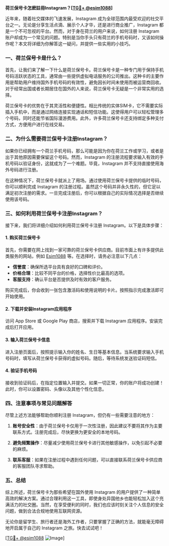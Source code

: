 **荷兰保号卡怎麽註冊Instagram？[[TG💪+ @esim1088](https://t.me/s/esim1088)]**

近年来，随着社交媒体的飞速发展，Instagram 成为全球范围内最受欢迎的社交平台之一。无论是分享生活点滴、展示个人才华，还是进行商业推广，Instagram 都是一个不可忽视的平台。然而，对于身在荷兰的用户来说，如何注册 Instagram 账户却成为一个常见的问题。特别是当你手头只有荷兰的手机号码时，又该如何操作呢？本文将详细为你解答这一疑问，并提供一些实用的小技巧。

### 一、荷兰保号卡是什么？

首先，让我们来了解一下什么是荷兰保号卡。荷兰保号卡是一种专门用于保持手机号码活跃状态的工具，通常由一些提供虚拟电话服务的公司推出。这种卡的主要作用是帮助用户维持国外手机号码的有效性，避免因长时间未使用而被运营商回收。对于经常出国或者长期居住在国外的人来说，荷兰保号卡无疑是一个非常实用的选择。

荷兰保号卡的优势在于其灵活性和便捷性。相比传统的实体SIM卡，它不需要实际插入手机中，而是通过网络连接实现通话和短信功能。这使得用户可以轻松管理多个号码，同时还能节省国际漫游费用。此外，许多荷兰保号卡还支持绑定多种支付方式，方便用户进行在线交易。

### 二、为什么需要荷兰保号卡注册Instagram？

如果你已经拥有一个荷兰手机号码，那么可能是因为你在荷兰工作或学习，或者是出于其他原因需要保留这个号码。然而，Instagram 的注册流程要求输入有效的手机号码以验证身份，这就成为了一个难题。毕竟，Instagram 并不支持直接使用海外号码进行注册。

在这种情况下，荷兰保号卡就派上了用场。通过使用荷兰保号卡提供的临时号码，你可以顺利完成 Instagram 的注册过程。虽然这个号码并非永久性的，但它足以满足初次注册的需求。一旦完成注册后，你可以根据自己的实际情况选择是否继续使用该号码。

### 三、如何利用荷兰保号卡注册Instagram？

接下来，我们将详细介绍如何利用荷兰保号卡注册 Instagram。以下是具体步骤：

#### 1. 购买荷兰保号卡

首先，你需要在网上找到一家可靠的荷兰保号卡供应商。目前市面上有许多提供此类服务的网站，例如 [Esim1088](https://t.me/s/esim1088) 等。在选择时，请务必注意以下几点：

- **信誉度**：确保所选平台具有良好的口碑和评价。
- **价格合理**：比较不同平台的价格，选择性价比最高的选项。
- **客服支持**：确认平台是否提供及时有效的客户服务。

购买完成后，你会收到一张包含激活码和使用说明的卡片。按照指示完成激活即可开始使用。

#### 2. 下载并安装Instagram应用程序

访问 App Store 或 Google Play 商店，搜索并下载 Instagram 应用程序。安装完成后打开应用。

#### 3. 输入荷兰保号卡信息

进入注册页面后，按照提示输入你的姓名、生日等基本信息。当系统要求输入手机号码时，填写从荷兰保号卡获得的虚拟号码。随后，等待系统发送验证码短信。

#### 4. 验证手机号码

接收到验证码后，在指定位置输入并提交。如果一切正常，你的账户将成功创建！此时，你可以设置密码、头像以及其他个性化信息。

### 四、注意事项与常见问题解答

尽管上述方法能够帮助你顺利注册 Instagram，但仍有一些需要注意的地方：

1. **账号安全性**：由于荷兰保号卡仅用于一次性注册，因此建议不要将其作为主要联系方式。注册完成后，尽快更换为更安全的本地号码。
   
2. **避免频繁操作**：尽量减少使用荷兰保号卡进行其他敏感操作，以免引起不必要的麻烦。

3. **联系客服**：如果在注册过程中遇到任何问题，可以直接联系荷兰保号卡供应商的客服团队寻求帮助。

### 五、总结

综上所述，荷兰保号卡为那些希望在国外使用 Instagram 的用户提供了一种简单高效的解决方案。通过合理利用这一工具，即使身处异国他乡也能轻松加入这个充满活力的社交圈。当然，在享受便利的同时，我们也应该时刻关注个人信息的安全问题，做到合法合规地使用互联网资源。

无论你是留学生、旅行者还是海外工作者，只要掌握了正确的方法，就能毫无障碍地开启属于自己的 Instagram 之旅。快去试试吧！

[[TG💪+ @esim1088](https://t.me/s/esim1088) ![Image](https://i.postimg.cc/4NQfJmqS/Snipaste-2025-05-13-00-14-12.png)]